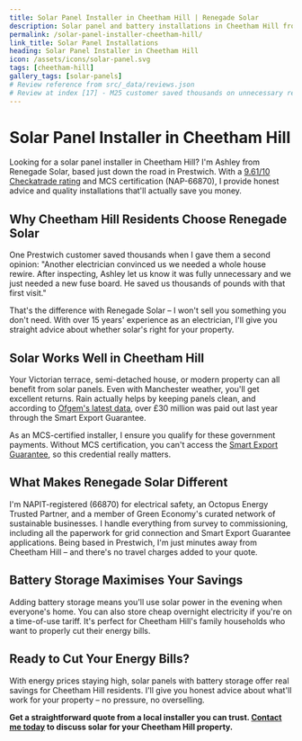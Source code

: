 ```yaml
---
title: Solar Panel Installer in Cheetham Hill | Renegade Solar
description: Solar panel and battery installations in Cheetham Hill from Renegade Solar, an MCS-certified installer with excellent Checkatrade ratings.
permalink: /solar-panel-installer-cheetham-hill/
link_title: Solar Panel Installations
heading: Solar Panel Installer in Cheetham Hill
icon: /assets/icons/solar-panel.svg
tags: [cheetham-hill]
gallery_tags: [solar-panels]
# Review reference from src/_data/reviews.json
# Review at index [17] - M25 customer saved thousands on unnecessary rewire
---
```


# Solar Panel Installer in Cheetham Hill

Looking for a solar panel installer in Cheetham Hill? I'm Ashley from Renegade Solar, based just down the road in Prestwich. With a [9.61/10 Checkatrade rating](https://www.checkatrade.com/trades/renegadeelectrical/) and MCS certification (NAP-66870), I provide honest advice and quality installations that'll actually save you money.

## Why Cheetham Hill Residents Choose Renegade Solar

One Prestwich customer saved thousands when I gave them a second opinion: "Another electrician convinced us we needed a whole house rewire. After inspecting, Ashley let us know it was fully unnecessary and we just needed a new fuse board. He saved us thousands of pounds with that first visit."

That's the difference with Renegade Solar – I won't sell you something you don't need. With over 15 years' experience as an electrician, I'll give you straight advice about whether solar's right for your property.

## Solar Works Well in Cheetham Hill

Your Victorian terrace, semi-detached house, or modern property can all benefit from solar panels. Even with Manchester weather, you'll get excellent returns. Rain actually helps by keeping panels clean, and according to [Ofgem's latest data](https://www.ofgem.gov.uk/publications/smart-export-guarantee-annual-report-april-2023-march-2024), over £30 million was paid out last year through the Smart Export Guarantee.

As an MCS-certified installer, I ensure you qualify for these government payments. Without MCS certification, you can't access the [Smart Export Guarantee](https://www.ofgem.gov.uk/environmental-and-social-schemes/smart-export-guarantee-seg), so this credential really matters.

## What Makes Renegade Solar Different

I'm NAPIT-registered (66870) for electrical safety, an Octopus Energy Trusted Partner, and a member of Green Economy's curated network of sustainable businesses. I handle everything from survey to commissioning, including all the paperwork for grid connection and Smart Export Guarantee applications. Being based in Prestwich, I'm just minutes away from Cheetham Hill – and there's no travel charges added to your quote.

## Battery Storage Maximises Your Savings

Adding battery storage means you'll use solar power in the evening when everyone's home. You can also store cheap overnight electricity if you're on a time-of-use tariff. It's perfect for Cheetham Hill's family households who want to properly cut their energy bills.

## Ready to Cut Your Energy Bills?

With energy prices staying high, solar panels with battery storage offer real savings for Cheetham Hill residents. I'll give you honest advice about what'll work for your property – no pressure, no overselling.

**Get a straightforward quote from a local installer you can trust. [Contact me today](/contact/) to discuss solar for your Cheetham Hill property.**